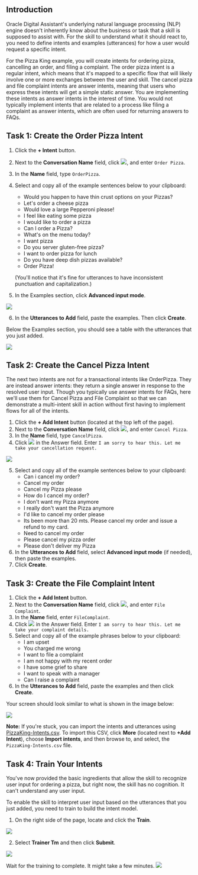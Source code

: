 ## Introduction

Oracle Digital Assistant's underlying natural language processing (NLP) engine doesn't inherently know about the business or task that a skill is supposed to assist with. For the skill to understand what it should react to, you need to define intents and examples (utterances) for how a user would request a specific intent.

For the Pizza King example, you will create intents for ordering pizza, cancelling an order, and filing a complaint. The order pizza intent is a regular intent, which means that it's mapped to a specific flow that will likely involve one or more exchanges between the user and skill. The cancel pizza and file complaint intents are answer intents, meaning that users who express these intents will get a simple static answer. You are implementing these intents as answer intents in the interest of time. You would not typically implement intents that are related to a process like filing a complaint as answer intents, which are often used for returning answers to FAQs.

## Task 1: Create the Order Pizza Intent

1.  Click the **\+ Intent** button.
2.  Next to the **Conversation Name** field, click ![](../images/edit-inline.png ""), and enter `Order Pizza`.
3.  In the **Name** field, type `OrderPizza`.
4.  Select and copy all of the example sentences below to your clipboard:
    
    *   Would you happen to have thin crust options on your Pizzas?
    *   Let's order a cheese pizza
    *   Would love a large Pepperoni please!
    *   I feel like eating some pizza
    *   I would like to order a pizza
    *   Can I order a Pizza?
    *   What's on the menu today?
    *   I want pizza
    *   Do you server gluten-free pizza?
    *   I want to order pizza for lunch
    *   Do you have deep dish pizzas available?
    *   Order Pizza!
    
    (You'll notice that it's fine for utterances to have inconsistent punctuation and capitalization.)
    
5.  In the Examples section, click **Advanced input mode**.

![](images/utterance-advanced-input.png "")


6.  In the **Utterances to Add** field, paste the examples. Then click **Create**.

Below the Examples section, you should see a table with the utterances that you just added.

![](images/utterances-in-ascending-order60.png)



## Task 2: Create the Cancel Pizza Intent

The next two intents are not for a transactional intents like OrderPizza. They are instead answer intents: they return a single answer in response to the resolved user input. Though you typically use answer intents for FAQs, here we'll use them for Cancel Pizza and File Complaint so that we can demonstrate a multi-intent skill in action without first having to implement flows for all of the intents.

1.  Click the **\+ Add Intent** button (located at the top left of the page).
2.  Next to the **Conversation Name** field, click ![](../images/edit-inline.png ""), and enter `Cancel Pizza`.
3.  In the **Name** field, type `CancelPizza`.
4.  Click ![](../images/edit-inline.png "") in the Answer field. Enter `I am sorry to hear this. Let me take your cancellation request.`

![](images/cancel_answer.png)


5.  Select and copy all of the example sentences below to your clipboard:
    *   Can i cancel my order?
    *   Cancel my order
    *   Cancel my Pizza please
    *   How do I cancel my order?
    *   I don't want my Pizza anymore
    *   I really don't want the Pizza anymore
    *   I'd like to cancel my order please
    *   Its been more than 20 mts. Please cancel my order and issue a refund to my card.
    *   Need to cancel my order
    *   Please cancel my pizza order
    *   Please don't deliver my Pizza
6.  In the **Utterances to Add** field, select **Advanced input mode** (if needed), then paste the examples.
7.  Click **Create**.

## Task 3: Create the File Complaint Intent

1.  Click the **\+ Add Intent** button.
2.  Next to the **Conversation Name** field, click ![](../images/edit-inline.png ""), and enter `File Complaint`.
3.  In the **Name** field, enter `FileComplaint`.
4.  Click ![](../images/edit-inline.png "") in the Answer field. Enter `I am sorry to hear this. Let me take your complaint details.`
5.  Select and copy all of the example phrases below to your clipboard:
    *   I am upset
    *   You charged me wrong
    *   I want to file a complaint
    *   I am not happy with my recent order
    *   I have some grief to share
    *   I want to speak with a manager
    *   Can I raise a complaint
6.  In the **Utterances to Add** field, paste the examples and then click **Create**.

Your screen should look similar to what is shown in the image below:

![](images/screenshot_pizza-intents.png)


**Note:** If you're stuck, you can import the intents and utterances using [PizzaKing-Intents.csv](https://docs.oracle.com/en/cloud/paas/digital-assistant/tutorial-skill/files/PizzaKing-Intents.csv). To import this CSV, click **More** (located next to **+Add Intent**), choose **Import intents**, and then browse to, and select, the `PizzaKing-Intents.csv` file.

## Task 4: Train Your Intents

You've now provided the basic ingredients that allow the skill to recognize user input for ordering a pizza, but right now, the skill has no cognition. It can't understand any user input.

To enable the skill to interpret user input based on the utterances that you just added, you need to train to build the intent model.

1.  On the right side of the page, locate and click the **Train**.

![](images/train.png "")

2.  Select **Trainer Tm** and then click **Submit**.  
    
![](images/train_with_tm.png)
    
 
    
 Wait for the training to complete. It might take a few minutes. 
 ![](images/training_completed.png)



